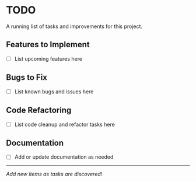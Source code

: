# TODO

A running list of tasks and improvements for this project.

## Features to Implement
- [ ] List upcoming features here

## Bugs to Fix
- [ ] List known bugs and issues here

## Code Refactoring
- [ ] List code cleanup and refactor tasks here

## Documentation
- [ ] Add or update documentation as needed

---

_Add new items as tasks are discovered!_